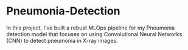 # Pneumonia-Detection
In this project, I've built a robust MLOps pipeline for my Pneumonia detection model that focuses on using Convolutional Neural Networks (CNN) to detect pneumonia in X-ray images.
